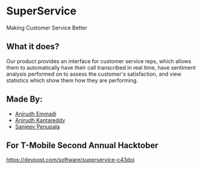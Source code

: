 # SuperService
Making Customer Service Better

## What it does?
Our product provides an interface for customer service reps, which allows them to automatically have their call transcribed in real time, have sentiment analysis performed on to assess the customer's satisfaction, and view statistics which show them how they are performing.

## Made By:
- [Anirudh Emmadi](https://anirudhemmadi.com)
- [Anirudh Kantareddy](https://www.linkedin.com/in/anirudh-kantareddy-b3529116b/)
- [Sanjeev Penupala](https://www.linkedin.com/in/sanjeev-penupala/)

## For T-Mobile Second Annual Hacktober
https://devpost.com/software/superservice-c43doi